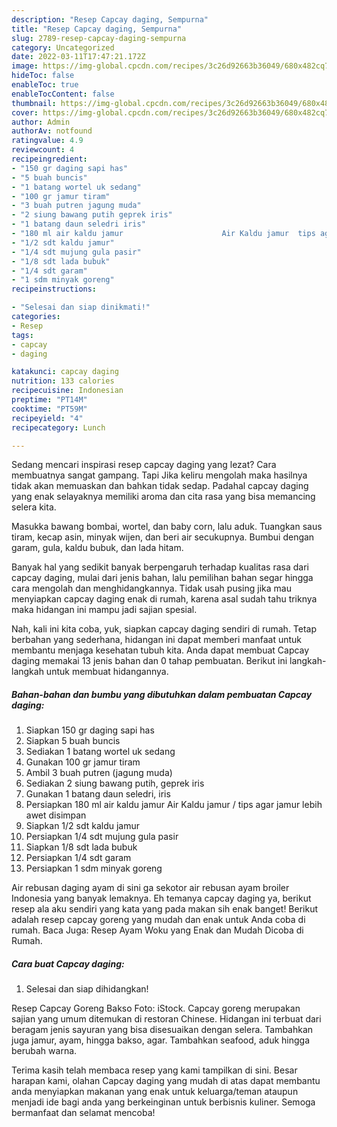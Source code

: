 ```yaml
---
description: "Resep Capcay daging, Sempurna"
title: "Resep Capcay daging, Sempurna"
slug: 2789-resep-capcay-daging-sempurna
category: Uncategorized
date: 2022-03-11T17:47:21.172Z
image: https://img-global.cpcdn.com/recipes/3c26d92663b36049/680x482cq70/capcay-daging-foto-resep-utama.jpg
hideToc: false
enableToc: true
enableTocContent: false
thumbnail: https://img-global.cpcdn.com/recipes/3c26d92663b36049/680x482cq70/capcay-daging-foto-resep-utama.jpg
cover: https://img-global.cpcdn.com/recipes/3c26d92663b36049/680x482cq70/capcay-daging-foto-resep-utama.jpg
author: Admin
authorAv: notfound
ratingvalue: 4.9
reviewcount: 4
recipeingredient:
- "150 gr daging sapi has"
- "5 buah buncis"
- "1 batang wortel uk sedang"
- "100 gr jamur tiram"
- "3 buah putren jagung muda"
- "2 siung bawang putih geprek iris"
- "1 batang daun seledri iris"
- "180 ml air kaldu jamur                      Air Kaldu jamur  tips agar jamur lebih awet disimpan"
- "1/2 sdt kaldu jamur"
- "1/4 sdt mujung gula pasir"
- "1/8 sdt lada bubuk"
- "1/4 sdt garam"
- "1 sdm minyak goreng"
recipeinstructions:

- "Selesai dan siap dinikmati!"
categories:
- Resep
tags:
- capcay
- daging

katakunci: capcay daging 
nutrition: 133 calories
recipecuisine: Indonesian
preptime: "PT14M"
cooktime: "PT59M"
recipeyield: "4"
recipecategory: Lunch

---
```



Sedang mencari inspirasi resep capcay daging yang lezat? Cara membuatnya sangat gampang. Tapi Jika keliru mengolah maka hasilnya tidak akan memuaskan dan bahkan tidak sedap. Padahal capcay daging yang enak selayaknya memiliki aroma dan cita rasa yang bisa memancing selera kita.


Masukka bawang bombai, wortel, dan baby corn, lalu aduk. Tuangkan saus tiram, kecap asin, minyak wijen, dan beri air secukupnya. Bumbui dengan garam, gula, kaldu bubuk, dan lada hitam.

Banyak hal yang sedikit banyak berpengaruh terhadap kualitas rasa dari capcay daging, mulai dari jenis bahan, lalu pemilihan bahan segar hingga cara mengolah dan menghidangkannya. Tidak usah pusing jika mau menyiapkan capcay daging enak di rumah, karena asal sudah tahu triknya maka hidangan ini mampu jadi sajian spesial.


Nah, kali ini kita coba, yuk, siapkan capcay daging sendiri di rumah. Tetap berbahan yang sederhana, hidangan ini dapat memberi manfaat untuk membantu menjaga kesehatan tubuh kita. Anda dapat membuat Capcay daging memakai 13 jenis bahan dan 0 tahap pembuatan. Berikut ini langkah-langkah untuk membuat hidangannya.

<!--inarticleads1-->

##### Bahan-bahan dan bumbu yang dibutuhkan dalam pembuatan Capcay daging:

1. Siapkan 150 gr daging sapi has
1. Siapkan 5 buah buncis
1. Sediakan 1 batang wortel uk sedang
1. Gunakan 100 gr jamur tiram
1. Ambil 3 buah putren (jagung muda)
1. Sediakan 2 siung bawang putih, geprek iris
1. Gunakan 1 batang daun seledri, iris
1. Persiapkan 180 ml air kaldu jamur                      Air Kaldu jamur / tips agar jamur lebih awet disimpan
1. Siapkan 1/2 sdt kaldu jamur
1. Persiapkan 1/4 sdt mujung gula pasir
1. Siapkan 1/8 sdt lada bubuk
1. Persiapkan 1/4 sdt garam
1. Persiapkan 1 sdm minyak goreng


Air rebusan daging ayam di sini ga sekotor air rebusan ayam broiler Indonesia yang banyak lemaknya. Eh temanya capcay daging ya, berikut resep ala aku sendiri yang kata yang pada makan sih enak banget! Berikut adalah resep capcay goreng yang mudah dan enak untuk Anda coba di rumah. Baca Juga: Resep Ayam Woku yang Enak dan Mudah Dicoba di Rumah. 

<!--inarticleads2-->

##### Cara buat Capcay daging:


1. Selesai dan siap dihidangkan!

Resep Capcay Goreng Bakso Foto: iStock. Capcay goreng merupakan sajian yang umum ditemukan di restoran Chinese. Hidangan ini terbuat dari beragam jenis sayuran yang bisa disesuaikan dengan selera. Tambahkan juga jamur, ayam, hingga bakso, agar. Tambahkan seafood, aduk hingga berubah warna. 

Terima kasih telah membaca resep yang kami tampilkan di sini. Besar harapan kami, olahan Capcay daging yang mudah di atas dapat membantu anda menyiapkan makanan yang enak untuk keluarga/teman ataupun menjadi ide bagi anda yang berkeinginan untuk berbisnis kuliner. Semoga bermanfaat dan selamat mencoba!
